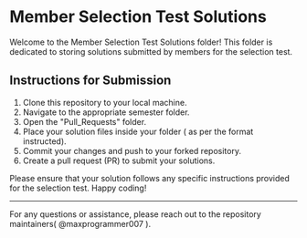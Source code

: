 # Member Selection Test Solutions

Welcome to the Member Selection Test Solutions folder! This folder is dedicated to storing solutions submitted by members for the selection test.



## Instructions for Submission

1. Clone this repository to your local machine.
2. Navigate to the appropriate semester folder.
3. Open the "Pull_Requests" folder.
4. Place your solution files inside your folder ( as per the format instructed).
5. Commit your changes and push to your forked repository.
6. Create a pull request (PR) to submit your solutions.

Please ensure that your solution follows any specific instructions provided for the selection test. Happy coding!

---

For any questions or assistance, please reach out to the repository maintainers( @maxprogrammer007 ).
